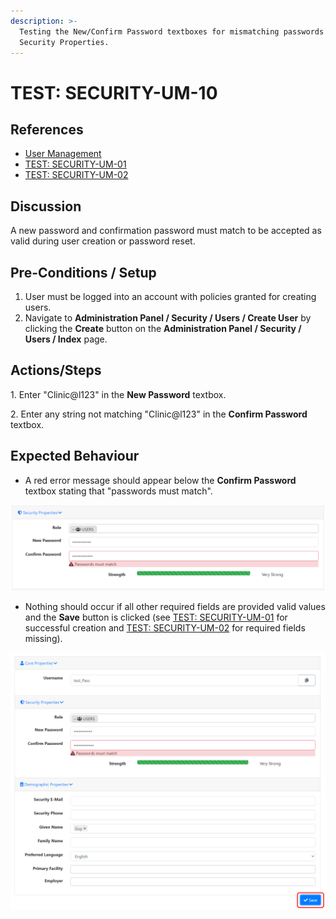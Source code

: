 ```yaml
---
description: >-
  Testing the New/Confirm Password textboxes for mismatching passwords from
  Security Properties.
---
```


# TEST: SECURITY-UM-10

## References

* [User Management](broken-reference)
* [TEST: SECURITY-UM-01](test-security-um-01.md)
* &#x20;[TEST: SECURITY-UM-02](test-security-um-02.md)

## Discussion

A new password and confirmation password must match to be accepted as valid during user creation or password reset.

## Pre-Conditions / Setup

1. User must be logged into an account with policies granted for creating users.
2. Navigate to **Administration Panel / Security / Users / Create User** by clicking the **Create** button on the **Administration Panel / Security / Users / Index** page.

## Actions/Steps

1\. Enter "Clinic@l123" in the **New Password** textbox.

2\. Enter any string not matching "Clinic@l123" in the **Confirm Password** textbox.

## Expected Behaviour

* A red error message should appear below the **Confirm Password** textbox stating that "passwords must match".&#x20;

![](<../../../../../../../../../.gitbook/assets/image (557).png>)

* Nothing should occur if all other required fields are provided valid values and the **Save** button is clicked (see [TEST: SECURITY-UM-01](test-security-um-01.md) for successful creation and [TEST: SECURITY-UM-02](test-security-um-02.md) for required fields missing).

![](<../../../../../../../../../.gitbook/assets/image (222).png>)
